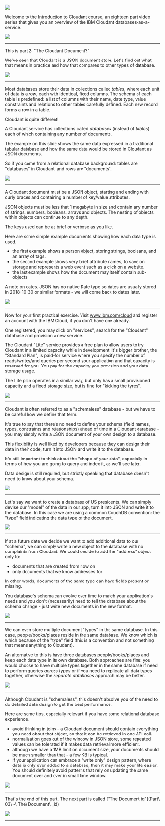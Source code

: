 ![](slides/Slide0.png)

Welcome to the Introduction to Cloudant course, an eighteen part video series that gives you an overview of the IBM Cloudant databases-as-a-service.

![](slides/Slide1.png)

---

This is part 2: "The Cloudant Document?"

We've seen that Cloudant is a JSON document store. Let's find out what that means in practice and how that compares to other types of database.

![](slides/Slide9.png)

--- 

Most databases store their data in collections called _tables_, where each unit of data is a _row_, each with identical, fixed columns. The schema of each table is predefined: a list of columns with their name, date type, value constraints and relations to other tables carefully defined. Each new record forms a row in a table. 

Cloudant is quite different!

A Cloudant service has collections called _databases_ (instead of _tables_) each of which containing any number of documents. 

The example on this slide shows the same data expressed in a traditional tabular database and how the same data would be stored in Cloudant as JSON documents. 

So if you come from a relational database background: tables are "databases" in Cloudant, and rows are "documents".

![](slides/Slide10.png)

---

A Cloudant document must be a JSON object, starting and ending with curly braces and containing a number of key/value attributes.

JSON objects must be less that 1 megabyte in size and contain any number of strings, numbers, booleans, arrays and objects. The nesting of objects within objects can continue to any depth.

The keys used can be as brief or verbose as you like.

Here are some simple example documents showing how each data type is used.

- the first example shows a person object, storing strings, booleans, and an array of tags.
- the second example shows very brief attribute names, to save on storage and represents a web event such as a click on a website.
- the last example shows how the document may itself contain sub-objects

A note on dates. JSON has no native Date type so dates are usually stored in 2018-10-30 or similar formats - we will come back to dates later.

![](slides/Slide11.png)

---

Now for your first practical exercise. Visit www.ibm.com/cloud and register an account with the IBM Cloud, if you don't have one already.

One registered, you may click on "services", search for the "Cloudant" database and provision a new service.

The Cloudant "Lite" service provides a free plan to allow users to try Cloudant in a limited capacity while in development. It's bigger brother, the "Standard Plan", is paid-for service where you specify the number of reads/writes/and queries per second your application and that capacity is reserved for you. You pay for the capacity you provision and your data storage usage.

The Lite plan operates in a similar way, but only has a small provisioned capacity and a fixed storage size, but is fine for "kicking the tyres".

![](slides/Slide12.png)

---

Cloudant is often referred to as a "schemaless" database - but we have to be careful how we define that term.

It's true to say that there's no need to define your schema (field names, types, constraints and relationships) ahead of time in a Cloudant database - you may simply write a JSON document of your own design  to a database. 

This flexibility is well liked by developers because they can design their data in their code, turn it into JSON and write it to the database. 

It's still important to think about the "shape of your data", especially in terms of how you are going to query and index it, as we'll see later. 

Data design is still required, but strictly speaking that database doesn't need to know about your schema.

![](slides/Slide13.png)

---

Let's say we want to create a database of US presidents. We can simply devise our "model" of the data in our app, turn it into JSON and write it to the database. In this case we are using a common CouchDB convention: the "type" field indicating the data type of the document. 

![](slides/Slide14.png)

---

If at a future date we decide we want to add additional data to our "schema", we can simply write a new object to the database with no complaints from Cloudant. We could decide to add the "address" object only to:

- documents that are created from now on
- only documents that we know addresses for

In other words, documents of the same type can have fields present or missing. 

You database's schema can evolve over time to match your application's needs and you don't (necessarily) need to tell the database about the schema change - just write new documents in the new format.

![](slides/Slide15.png)

---


We can even store multiple document "types" in the same database.  In this case, people/books/places reside in the same database. We know which is which because of the "type" field (this is a convention and not something that means anything to Cloudant).

An alternative to this is have three databases people/books/places and keep each data type in its own database. Both approaches are fine: you would choose to have multiple types together in the same database if need to perform queries _across types_ or if you need to replicate all data types together, otherwise the _separate databases_ approach may be better.

![](slides/Slide16.png)

---

Although Cloudant is "schemaless", this doesn't absolve you of the need to do detailed data design to get the best performance.

Here are some tips, especially relevant if you have some relational database experience.

- avoid thinking in joins - a Cloudant document should contain everything you need about that object, so that it can be retrieved in one API call.
- normalisation goes out of the window in JSON store, some repeated values can be tolerated if it makes data retrieval more efficient.
- although we have a 1MB limit on document size, your documents should be much smaller than that - a few KB is typical.
- If your application can embrace a "write only" design pattern, where data is only ever added to a database, then it may make your life easier. You should definitely avoid patterns that rely on updating the same document over and over in small time window.


![](slides/Slide17.png)

---

That's the end of this part. The next part is called ["The Document id"](Part\ 03\ -\ The\ Document\ _id)
 
![](slides/Slide0.png)

---